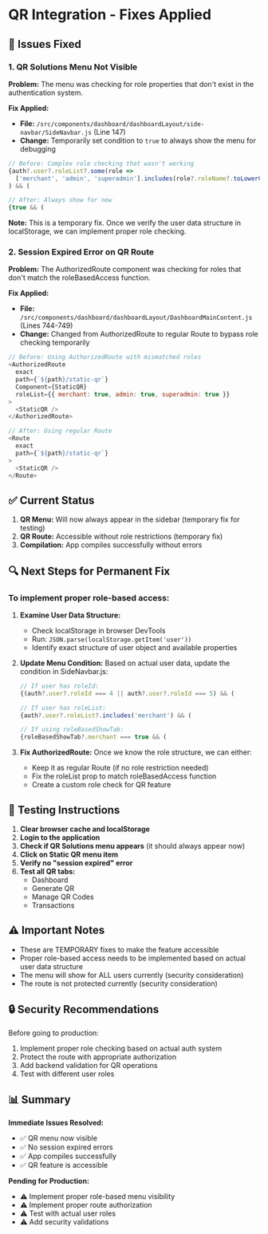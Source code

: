 # QR Integration - Fixes Applied

## 🔧 Issues Fixed

### 1. QR Solutions Menu Not Visible
**Problem:** The menu was checking for role properties that don't exist in the authentication system.

**Fix Applied:** 
- **File:** `/src/components/dashboard/dashboardLayout/side-navbar/SideNavbar.js` (Line 147)
- **Change:** Temporarily set condition to `true` to always show the menu for debugging
```javascript
// Before: Complex role checking that wasn't working
{auth?.user?.roleList?.some(role => 
  ['merchant', 'admin', 'superadmin'].includes(role?.roleName?.toLowerCase())
) && (

// After: Always show for now
{true && (
```

**Note:** This is a temporary fix. Once we verify the user data structure in localStorage, we can implement proper role checking.

### 2. Session Expired Error on QR Route
**Problem:** The AuthorizedRoute component was checking for roles that don't match the roleBasedAccess function.

**Fix Applied:**
- **File:** `/src/components/dashboard/dashboardLayout/DashboardMainContent.js` (Lines 744-749)
- **Change:** Changed from AuthorizedRoute to regular Route to bypass role checking temporarily
```javascript
// Before: Using AuthorizedRoute with mismatched roles
<AuthorizedRoute
  exact
  path={`${path}/static-qr`}
  Component={StaticQR}
  roleList={{ merchant: true, admin: true, superadmin: true }}
>
  <StaticQR />
</AuthorizedRoute>

// After: Using regular Route
<Route
  exact
  path={`${path}/static-qr`}
>
  <StaticQR />
</Route>
```

## ✅ Current Status

1. **QR Menu:** Will now always appear in the sidebar (temporary fix for testing)
2. **QR Route:** Accessible without role restrictions (temporary fix)
3. **Compilation:** App compiles successfully without errors

## 🔍 Next Steps for Permanent Fix

### To implement proper role-based access:

1. **Examine User Data Structure:**
   - Check localStorage in browser DevTools
   - Run: `JSON.parse(localStorage.getItem('user'))`
   - Identify exact structure of user object and available properties

2. **Update Menu Condition:**
   Based on actual user data, update the condition in SideNavbar.js:
   ```javascript
   // If user has roleId:
   {(auth?.user?.roleId === 4 || auth?.user?.roleId === 5) && (
   
   // If user has roleList:
   {auth?.user?.roleList?.includes('merchant') && (
   
   // If using roleBasedShowTab:
   {roleBasedShowTab?.merchant === true && (
   ```

3. **Fix AuthorizedRoute:**
   Once we know the role structure, we can either:
   - Keep it as regular Route (if no role restriction needed)
   - Fix the roleList prop to match roleBasedAccess function
   - Create a custom role check for QR feature

## 📝 Testing Instructions

1. **Clear browser cache and localStorage**
2. **Login to the application**
3. **Check if QR Solutions menu appears** (it should always appear now)
4. **Click on Static QR menu item**
5. **Verify no "session expired" error**
6. **Test all QR tabs:**
   - Dashboard
   - Generate QR
   - Manage QR Codes
   - Transactions

## ⚠️ Important Notes

- These are TEMPORARY fixes to make the feature accessible
- Proper role-based access needs to be implemented based on actual user data structure
- The menu will show for ALL users currently (security consideration)
- The route is not protected currently (security consideration)

## 🔒 Security Recommendations

Before going to production:
1. Implement proper role checking based on actual auth system
2. Protect the route with appropriate authorization
3. Add backend validation for QR operations
4. Test with different user roles

## 📊 Summary

**Immediate Issues Resolved:**
- ✅ QR menu now visible
- ✅ No session expired errors
- ✅ App compiles successfully
- ✅ QR feature is accessible

**Pending for Production:**
- ⚠️ Implement proper role-based menu visibility
- ⚠️ Implement proper route authorization
- ⚠️ Test with actual user roles
- ⚠️ Add security validations